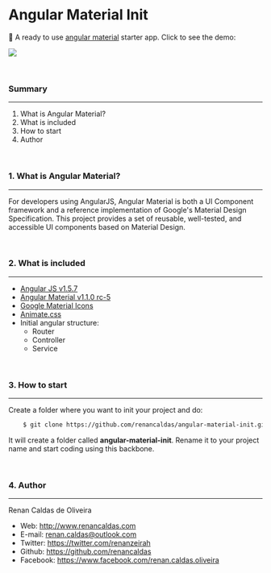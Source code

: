 # Angular Material Init

🚩 A ready to use [angular material](https://material.angularjs.org/latest/) starter app. Click to see the demo:

[![](https://raw.githubusercontent.com/renancaldas/angular-material-init/gh-pages/demo.png)](https://renancaldas.github.io/angular-material-init)

&nbsp;

### Summary
---
1. What is Angular Material?
2. What is included
3. How to start
4. Author

&nbsp;

### 1. What is Angular Material?
---
For developers using AngularJS, Angular Material is both a UI Component framework and a reference implementation of Google's Material Design Specification. This project provides a set of reusable, well-tested, and accessible UI components based on Material Design.

&nbsp;

### 2. What is included
---
- [Angular JS v1.5.7](https://angularjs.org/)
- [Angular Material v1.1.0 rc-5](https://material.angularjs.org/latest/)
- [Google Material Icons](https://design.google.com/icons/)
- [Animate.css](https://daneden.github.io/animate.css/)
- Initial angular structure:
    + Router
    + Controller
    + Service

&nbsp;

### 3. How to start
---
Create a folder where you want to init your project and do:
```sh
    $ git clone https://github.com/renancaldas/angular-material-init.git
```

It will create a folder called **angular-material-init**. Rename it to your project name and start coding using this backbone.

&nbsp;

### 4. Author
---
Renan Caldas de Oliveira

- Web: http://www.renancaldas.com
- E-mail: renan.caldas@outlook.com
- Twitter: https://twitter.com/renanzeirah
- Github: https://github.com/renancaldas
- Facebook: https://www.facebook.com/renan.caldas.oliveira